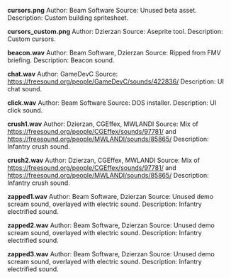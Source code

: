 **cursors.png**
Author: Beam Software
Source: Unused beta asset.
Description: Custom building spritesheet.

**cursors_custom.png**
Author: Dzierzan
Source: Aseprite tool.
Description: Custom cursors.

**beacon.wav**
Author: Beam Software, Dzierzan
Source: Ripped from FMV briefing.
Description: Beacon sound.

**chat.wav**
Author: GameDevC
Source: https://freesound.org/people/GameDevC/sounds/422836/
Description: UI chat sound.

**click.wav**
Author: Beam Software
Source: DOS installer.
Description: UI click sound.

**crush1.wav**
Author: Dzierzan, CGEffex, MWLANDI
Source: Mix of https://freesound.org/people/CGEffex/sounds/97781/ and https://freesound.org/people/MWLANDI/sounds/85865/
Description: Infantry crush sound.

**crush2.wav**
Author: Dzierzan, CGEffex, MWLANDI
Source: Mix of https://freesound.org/people/CGEffex/sounds/97781/ and https://freesound.org/people/MWLANDI/sounds/85865/
Description: Infantry crush sound.

**zapped1.wav**
Author: Beam Software, Dzierzan
Source: Unused demo scream sound, overlayed with electric sound.
Description: Infantry electrified sound.

**zapped2.wav**
Author: Beam Software, Dzierzan
Source: Unused demo scream sound, overlayed with electric sound.
Description: Infantry electrified sound.

**zapped3.wav**
Author: Beam Software, Dzierzan
Source: Unused demo scream sound, overlayed with electric sound.
Description: Infantry electrified sound.
